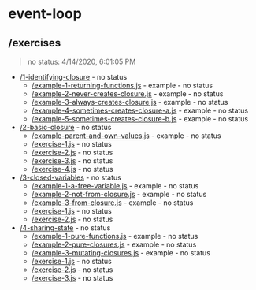 # event-loop 

## /exercises

> no status: 4/14/2020, 6:01:05 PM 

* [/1-identifying-closure](./1-identifying-closure/REVIEW.md) - no status
  * [/example-1-returning-functions.js](./1-identifying-closure/REVIEW.md#example-1-returning-functionsjs) - example - no status
  * [/example-2-never-creates-closure.js](./1-identifying-closure/REVIEW.md#example-2-never-creates-closurejs) - example - no status
  * [/example-3-always-creates-closure.js](./1-identifying-closure/REVIEW.md#example-3-always-creates-closurejs) - example - no status
  * [/example-4-sometimes-creates-closure-a.js](./1-identifying-closure/REVIEW.md#example-4-sometimes-creates-closure-ajs) - example - no status
  * [/example-5-sometimes-creates-closure-b.js](./1-identifying-closure/REVIEW.md#example-5-sometimes-creates-closure-bjs) - example - no status
* [/2-basic-closure](./2-basic-closure/REVIEW.md) - no status
  * [/example-parent-and-own-values.js](./2-basic-closure/REVIEW.md#example-parent-and-own-valuesjs) - example - no status
  * [/exercise-1.js](./2-basic-closure/REVIEW.md#exercise-1js) - no status
  * [/exercise-2.js](./2-basic-closure/REVIEW.md#exercise-2js) - no status
  * [/exercise-3.js](./2-basic-closure/REVIEW.md#exercise-3js) - no status
  * [/exercise-4.js](./2-basic-closure/REVIEW.md#exercise-4js) - no status
* [/3-closed-variables](./3-closed-variables/REVIEW.md) - no status
  * [/example-1-a-free-variable.js](./3-closed-variables/REVIEW.md#example-1-a-free-variablejs) - example - no status
  * [/example-2-not-from-closure.js](./3-closed-variables/REVIEW.md#example-2-not-from-closurejs) - example - no status
  * [/example-3-from-closure.js](./3-closed-variables/REVIEW.md#example-3-from-closurejs) - example - no status
  * [/exercise-1.js](./3-closed-variables/REVIEW.md#exercise-1js) - no status
  * [/exercise-2.js](./3-closed-variables/REVIEW.md#exercise-2js) - no status
* [/4-sharing-state](./4-sharing-state/REVIEW.md) - no status
  * [/example-1-pure-functions.js](./4-sharing-state/REVIEW.md#example-1-pure-functionsjs) - example - no status
  * [/example-2-pure-closures.js](./4-sharing-state/REVIEW.md#example-2-pure-closuresjs) - example - no status
  * [/example-3-mutating-closures.js](./4-sharing-state/REVIEW.md#example-3-mutating-closuresjs) - example - no status
  * [/exercise-1.js](./4-sharing-state/REVIEW.md#exercise-1js) - no status
  * [/exercise-2.js](./4-sharing-state/REVIEW.md#exercise-2js) - no status
  * [/exercise-3.js](./4-sharing-state/REVIEW.md#exercise-3js) - no status

